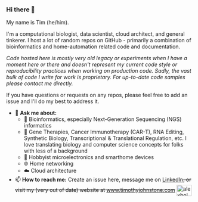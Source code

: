 ### Hi there 👋

My name is Tim (he/him). 

I'm a computational biologist, data scientist, cloud architect, and general tinkerer. I host a lot of random repos on GitHub - primarily a combination of bioinformatics and home-automation related code and documentation. 

*Code hosted here is mostly very old legacy or experiments when I have a moment here or there and doesn't represent my current code style or reproducibility practices when working on production code. Sadly, the vast bulk of code I write for work is proprietary. For up-to-date code samples please contact me directly.*

If you have questions or requests on any repos, please feel free to add an issue and I'll do my best to address it. 

- 💬 **Ask me about:**
  - 🧬 Bioinformatics, especially Next-Generation Sequencing (NGS) informatics
  - 🔬 Gene Therapies, Cancer Immunotherapy (CAR-T), RNA Editing, Synthetic Biology, Transcriptional & Translational Regulation, etc. I love translating biology and computer science concepts for folks with less of a background
  - 🔌 Hobbyist microelectronics and smarthome devices
  - 🌐 Home networking
  - ☁️ Cloud architecture
- 📫 **How to reach me:** Create an issue here, message me on [LinkedIn](https://www.linkedin.com/in/timjohnstone/)~~, or visit my (very out of date) website at www.timothyjohnstone.com~~
<a href="https://linkedin.com/in/timjohnstone" target="blank"><img align="center" src="https://raw.githubusercontent.com/rahuldkjain/github-profile-readme-generator/master/src/images/icons/Social/linked-in-alt.svg" alt="alexboldit" height="30" width="40" /></a>
<!--
